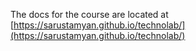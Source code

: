 The docs for the course are located at [https://sarustamyan.github.io/technolab/](https://sarustamyan.github.io/technolab/)